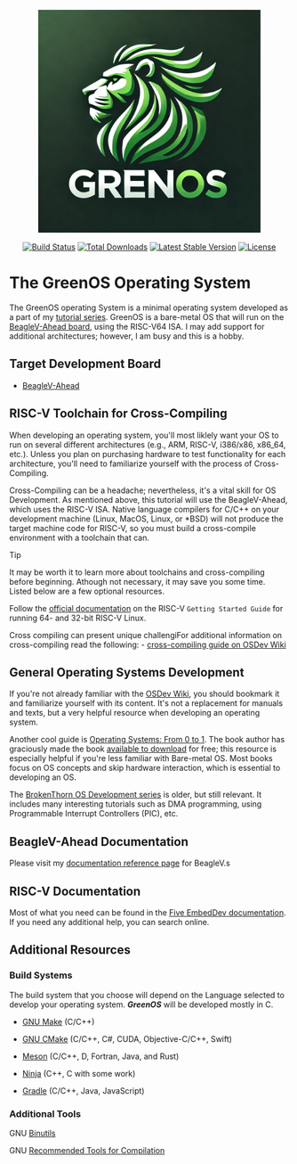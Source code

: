 <p align="center"><a href="https://0x0m03ii.github.io/GreenOS" target="_blank"><img src="Docs/img/GreenOS.png" width="400" alt="GreenOS Logo"></a></p>

<p align="center">
<a href="#"><img src="https://github.com/#" alt="Build Status"></a>
<a href="#"><img src="https://img.shields.io/packagist/#" alt="Total Downloads"></a>
<a href="#"><img src="https://img.shields.io/packagist/#" alt="Latest Stable Version"></a>
<a href="#"><img src="https://img.shields.io/packagist/#" alt="License"></a>
</p>

#  The GreenOS Operating System
The GreenOS operating System is a minimal operating system developed as a part of my [tutorial series]().  GreenOS is a bare-metal OS that will run on the [BeagleV-Ahead board](https://www.beagleboard.org/boards/beaglev-ahead), using the RISC-V64 ISA.  I may add support for additional architectures; however, I am busy and this is a hobby.


## Target Development Board
- [BeagleV-Ahead](https://docs.beagle.cc/boards/beaglev/ahead/01-introduction.html)


## RISC-V Toolchain for Cross-Compiling
When developing an operating system, you'll most liklely want your OS to run on several different architectures (e.g., ARM, RISC-V, i386/x86, x86_64, etc.).  Unless you plan on purchasing hardware to test functionality for each architecture, you'll need to familiarize yourself with the process of Cross-Compiling.

Cross-Compiling can be a headache; nevertheless, it's a vital skill for OS Development.  As mentioned above, this tutorial will use the BeagleV-Ahead, which uses the RISC-V ISA.  Native language compilers for C/C++ on your development machine (Linux, MacOS, Linux, or *BSD) will not produce the target machine code for RISC-V, so you must build a cross-compile environment with a toolchain that can.

> [!TIP]
> It may be worth it to learn more about toolchains and cross-compiling before
> beginning.  Athough not necessary, it may save you some time.  Listed below
> are a few optional resources.

Follow the [official documentation](https://risc-v-getting-started-guide.readthedocs.io/en/latest/linux-qemu.html) on the RISC-V `Getting Started Guide` for running 64- and 32-bit RISC-V Linux.

Cross compiling can present unique challengiFor additional information on cross-compiling read the following:
	-  [cross-compiling guide on OSDev Wiki](https://wiki.osdev.org/GCC_Cross-Compiler)

## General Operating Systems Development
If you're not already familiar with the [OSDev Wiki](https://wiki.osdev.org), you should bookmark it and familiarize yourself with its content.  It's not a replacement for manuals and texts, but a very helpful resource when developing an operating system.

Another cool guide is [Operating Systems: From 0 to 1](https://tuhdo.github.io/os01/).  The book author has graciously made the book [available to download](https://github.com/tuhdo/os01/blob/master/Operating_Systems_From_0_to_1.pdf) for free; this resource is especially helpful if you're less familiar with Bare-metal OS.  Most books focus on OS concepts and skip hardware interaction, which is essential to developing an OS.

The [BrokenThorn OS Development series](http://www.brokenthorn.com/Resources/OSDevIndex.html) is older, but still relevant.  It includes many interesting tutorials such as DMA programming, using Programmable Interrupt Controllers (PIC), etc.


## BeagleV-Ahead Documentation

Please visit my [documentation reference page](Docs/BeagleV/README.md) for BeagleV.s

## RISC-V Documentation

Most of what you need can be found in the [Five EmbedDev documentation](https://five-embeddev.com/riscv-user-isa-manual/Priv-v1.12/riscv-spec.html).  If you need any additional help, you can search online.

## Additional Resources

### Build Systems
The build system that you choose will depend on the Language selected to develop your operating system.  ***GreenOS*** will be developed mostly in C.

- [GNU Make](https://www.gnu.org/software/make/) (C/C++)

- [GNU CMake](https://cmake.org/) (C/C++, C#, CUDA, Objective-C/C++, Swift)

- [Meson](https://mesonbuild.com/Quick-guide.html) (C/C++, D, Fortran, Java, and Rust)

- [Ninja](https://ninja-build.org/manual.html) (C++, C with some work)

- [Gradle](https://gradle.org/) (C/C++, Java, JavaScript)

### Additional Tools
GNU [Binutils](https://www.gnu.org/software/binutils/)

GNU [Recommended Tools for Compilation](https://www.gnu.org/software/libc/manual/html_node/Tools-for-Compilation.html "Tools For Compiling")

